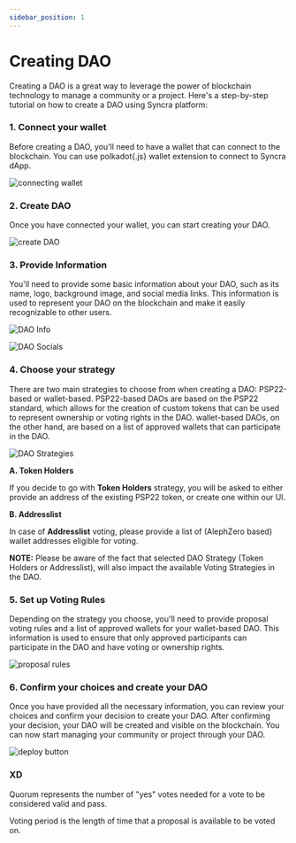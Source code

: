```yaml
---
sidebar_position: 1
---
```


# Creating DAO

Creating a DAO is a great way to leverage the power of blockchain technology to manage a community or a project. Here's a step-by-step tutorial on how to create a DAO using Syncra platform:

### 1. Connect your wallet

Before creating a DAO, you'll need to have a wallet that can connect to the blockchain. You can use polkadot{.js} wallet extension to connect to Syncra dApp.

![connecting wallet](/img/wallets-modal.png)

### 2. Create DAO

Once you have connected your wallet, you can start creating your DAO.

![create DAO](/img/create-dao.png)

### 3. Provide Information

You'll need to provide some basic information about your DAO, such as its name, logo, background image, and social media links. This information is used to represent your DAO on the blockchain and make it easily recognizable to other users.

![DAO Info](/img/dao-info.png)

![DAO Socials](/img/dao-socials.png)

### 4. Choose your strategy

There are two main strategies to choose from when creating a DAO: PSP22-based or wallet-based. PSP22-based DAOs are based on the PSP22 standard, which allows for the creation of custom tokens that can be used to represent ownership or voting rights in the DAO. wallet-based DAOs, on the other hand, are based on a list of approved wallets that can participate in the DAO.

![DAO Strategies](/img/strategy-dao.png)

**A. Token Holders**

If you decide to go with **Token Holders** strategy, you will be asked to either provide an address of the existing PSP22 token, or create one within our UI.

**B. Addresslist**

In case of **Addresslist** voting, please provide a list of (AlephZero based) wallet addresses eligible for voting.

**NOTE:** Please be aware of the fact that selected DAO Strategy (Token Holders or Addresslist), will also impact the available Voting Strategies in the DAO.

### 5. Set up Voting Rules

Depending on the strategy you choose, you'll need to provide proposal voting rules and a list of approved wallets for your wallet-based DAO. This information is used to ensure that only approved participants can participate in the DAO and have voting or ownership rights.

![proposal rules](/img/proposal-voting-rules.png)

### 6. Confirm your choices and create your DAO 

Once you have provided all the necessary information, you can review your choices and confirm your decision to create your DAO. After confirming your decision, your DAO will be created and visible on the blockchain. You can now start managing your community or project through your DAO.

![deploy button](/img/deploy.png)


### XD

Quorum represents the number of "yes" votes needed for a vote to be considered valid and pass.

Voting period is the length of time that a proposal is available to be voted on. 
